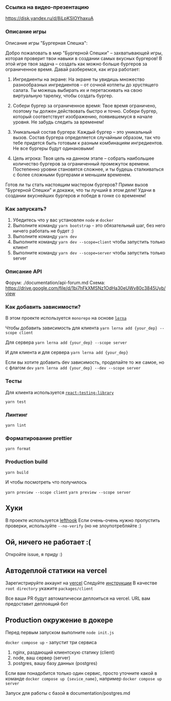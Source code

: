 ### Ссылка на видео-презентацию
https://disk.yandex.ru/d/8iLpKSIOYhaxuA


### Описание игры 
Описание игры "Бургерная Спешка":

Добро пожаловать в мир "Бургерной Спешки" – захватывающей игры, которая проверит твои навыки в создании самых вкусных бургеров! В этой игре твоя задача – создать как можно больше бургеров за ограниченное время. Давай разберемся, как игра работает:

1. Ингредиенты на экране:
   На экране ты увидишь множество разнообразных ингредиентов – от сочной котлеты до хрустящего салата. Ты можешь выбирать их и перетаскивать на свою виртуальную тарелку, чтобы создать бургер.

2. Собери бургер за ограниченное время:
   Твое время ограничено, поэтому ты должен действовать быстро и точно. Собери бургер, который соответствует изображению, появившемуся в начале уровня. Не забудь следить за временем!

3. Уникальный состав бургера:
   Каждый бургер – это уникальный вызов. Состав бургера определяется случайным образом, так что тебе придется быть готовым к разным комбинациям ингредиентов. Не все бургеры будут одинаковыми!

4. Цель игрока:
   Твоя цель на данном этапе – собрать наибольшее количество бургеров за ограниченный промежуток времени. Постепенно уровни становятся сложнее, и ты будешь сталкиваться с более сложными бургерами и меньшим временем.

Готов ли ты стать настоящим мастером бургеров? Прими вызов "Бургерной Спешки" и докажи, что ты лучший в этом деле! Удачи в создании вкуснейших бургеров и победе в гонке со временем!

### Как запускать?

1. Убедитесь что у вас установлен `node` и `docker`
2. Выполните команду `yarn bootstrap` - это обязательный шаг, без него ничего работать не будет :)
3. Выполните команду `yarn dev`
3. Выполните команду `yarn dev --scope=client` чтобы запустить только клиент
4. Выполните команду `yarn dev --scope=server` чтобы запустить только server

### Описание API
Форум: ./documentation/api-forum.md
Схема: https://drive.google.com/file/d/1bi7hFkXMSNz1OdHa30eUWv80c3845Uyb/view

### Как добавить зависимости?
В этом проекте используется `monorepo` на основе [`lerna`](https://github.com/lerna/lerna)

Чтобы добавить зависимость для клиента 
```yarn lerna add {your_dep} --scope client```

Для сервера
```yarn lerna add {your_dep} --scope server```

И для клиента и для сервера
```yarn lerna add {your_dep}```


Если вы хотите добавить dev зависимость, проделайте то же самое, но с флагом `dev`
```yarn lerna add {your_dep} --dev --scope server```


### Тесты

Для клиента используется [`react-testing-library`](https://testing-library.com/docs/react-testing-library/intro/)

```yarn test```

### Линтинг

```yarn lint```

### Форматирование prettier

```yarn format```

### Production build

```yarn build```

И чтобы посмотреть что получилось


`yarn preview --scope client`
`yarn preview --scope server`

## Хуки
В проекте используется [lefthook](https://github.com/evilmartians/lefthook)
Если очень-очень нужно пропустить проверки, используйте `--no-verify` (но не злоупотребляйте :)

## Ой, ничего не работает :(

Откройте issue, я приду :)

## Автодеплой статики на vercel
Зарегистрируйте аккаунт на [vercel](https://vercel.com/)
Следуйте [инструкции](https://vitejs.dev/guide/static-deploy.html#vercel-for-git)
В качестве `root directory` укажите `packages/client`

Все ваши PR будут автоматически деплоиться на vercel. URL вам предоставит деплоящий бот

## Production окружение в докере
Перед первым запуском выполните `node init.js`


`docker compose up` - запустит три сервиса
1. nginx, раздающий клиентскую статику (client)
2. node, ваш сервер (server)
3. postgres, вашу базу данных (postgres)

Если вам понадобится только один сервис, просто уточните какой в команде
`docker compose up {sevice_name}`, например `docker compose up server`

Запуск для работы с базой в documentation/postgres.md
